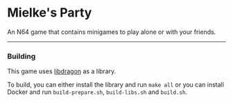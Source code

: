 # Mielke's Party

An N64 game that contains minigames to play alone or with your friends.

---
### Building

This game uses [libdragon](https://github.com/DragonMinded/libdragon) as a library.

To build, you can either install the library and run ```make all``` or you can install Docker and run ```build-prepare.sh```, ```build-libs.sh``` and ```build.sh```.